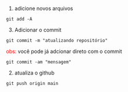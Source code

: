 1. adicione novos arquivos

```shell
git add -A

```
3. Adicionar o commit

```shell
git commit -m "atualizando repositório"
```
<span style="color:red">obs:</span> você pode já adcionar direto com o commit

```shell
git commit -am "mensagem"
```

2. atualiza o github

```shell
git push origin main
```

